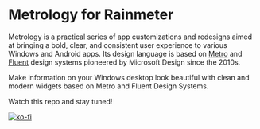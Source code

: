 # Metrology for Rainmeter

Metrology is a practical series of app customizations and redesigns aimed at bringing a bold, clear, and consistent user experience to various Windows and Android apps. Its design language is based on [Metro](https://en.wikipedia.org/wiki/Metro_(design_language)) and [Fluent](https://www.microsoft.com/design/fluent/) design systems pioneered by Microsoft Design since the 2010s.

Make information on your Windows desktop look beautiful with clean and modern widgets based on Metro and Fluent Design Systems.

Watch this repo and stay tuned!

[![ko-fi](https://ko-fi.com/img/githubbutton_sm.svg)](https://ko-fi.com/madelena)
